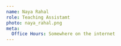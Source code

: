 ```yaml
---
name: Naya Rahal
role: Teaching Assistamt
photo: naya_rahal.png
meta:
  Office Hours: Somewhere on the internet
---
```

